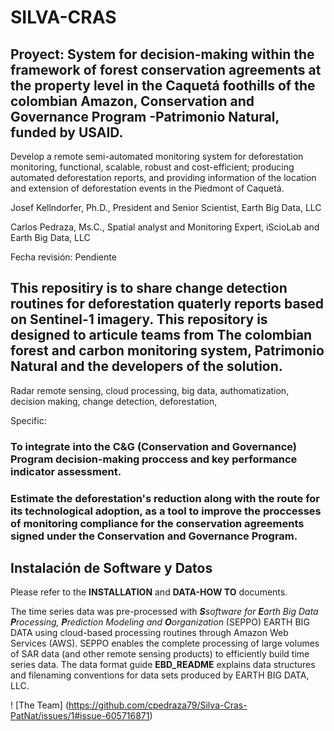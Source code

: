 # SILVA-CRAS

## Proyect: System for decision-making within the framework of forest conservation agreements at the property level in the Caquetá foothills of the colombian Amazon, Conservation and Governance Program -Patrimonio Natural, funded by USAID.

Develop a remote semi-automated monitoring system for deforestation monitoring, functional, scalable, robust and cost-efficient; producing automated deforestation reports, and providing information of the location and extension of deforestation events in the Piedmont of Caquetá.

Josef Kellndorfer, Ph.D., President and Senior Scientist, Earth Big Data, LLC

Carlos Pedraza, Ms.C., Spatial analyst and Monitoring Expert, iScioLab and Earth Big Data, LLC

Fecha revisión: Pendiente

## This repositiry is to share change detection routines for deforestation quaterly reports based on Sentinel-1 imagery. This repository is designed to articule teams from The colombian forest and carbon monitoring system, Patrimonio Natural and the developers of the solution.


Radar remote sensing, cloud processing, big data, authomatization, decision making, change detection, deforestation,

Specific:

### To integrate into the C&G (Conservation and Governance) Program decision-making proccess and key performance indicator  assessment.

### Estimate the deforestation's reduction along with the route for its technological adoption, as a tool to improve the proccesses of monitoring compliance for the conservation agreements signed under the Conservation and Governance Program.

## Instalación de Software y Datos

Please refer to the **INSTALLATION** and **DATA-HOW TO** documents.

The time series data was pre-processed with ***S**software for **E**arth Big Data **P**rocessing, **P**rediction Modeling and **O**organization* (SEPPO) EARTH BIG DATA using cloud-based processing routines through Amazon Web Services (AWS). SEPPO enables the complete processing of large volumes of SAR data (and other remote sensing products) to efficiently build time series data. The data format guide **EBD_README** explains data structures and filenaming conventions for data sets produced by EARTH BIG DATA, LLC.


! [The Team] (https://github.com/cpedraza79/Silva-Cras-PatNat/issues/1#issue-605716871)
